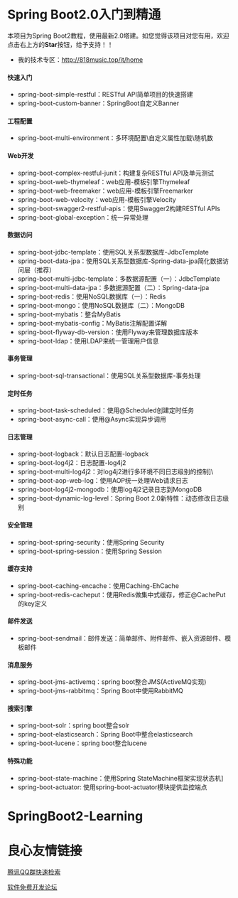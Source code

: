# Spring Boot2.0入门到精通

本项目为Spring Boot2教程，使用最新2.0塔建。如您觉得该项目对您有用，欢迎点击右上方的**Star**按钮，给予支持！！

- 我的技术专区：http://818music.top/it/home

#### 快速入门
- spring-boot-simple-restful：RESTful API简单项目的快速搭建
- spring-boot-custom-banner：SpringBoot自定义Banner

#### 工程配置
- spring-boot-multi-environment：多环境配置\自定义属性加载\随机数

#### Web开发
- spring-boot-complex-restful-junit：构建复杂RESTful API及单元测试
- spring-boot-web-thymeleaf：web应用-模板引擎Thymeleaf
- spring-boot-web-freemaker：web应用-模板引擎Freemarker
- spring-boot-web-velocity：web应用-模板引擎Velocity
- spring-boot-swagger2-restful-apis：使用Swagger2构建RESTful APIs
- spring-boot-global-exception：统一异常处理

#### 数据访问
- spring-boot-jdbc-template：使用SQL关系型数据库-JdbcTemplate
- spring-boot-data-jpa：使用SQL关系型数据库-Spring-data-jpa简化数据访问层（推荐）
- spring-boot-multi-jdbc-template：多数据源配置（一）：JdbcTemplate
- spring-boot-multi-data-jpa：多数据源配置（二）：Spring-data-jpa
- spring-boot-redis：使用NoSQL数据库（一）：Redis
- spring-boot-mongo：使用NoSQL数据库（二）：MongoDB
- spring-boot-mybatis：整合MyBatis
- spring-boot-mybatis-config：MyBatis注解配置详解
- spring-boot-flyway-db-version：使用Flyway来管理数据库版本
- spring-boot-ldap：使用LDAP来统一管理用户信息

#### 事务管理
- spring-boot-sql-transactional：使用SQL关系型数据库-事务处理

#### 定时任务
- spring-boot-task-scheduled：使用@Scheduled创建定时任务
- spring-boot-async-call：使用@Async实现异步调用

#### 日志管理
- spring-boot-logback：默认日志配置-logback
- spring-boot-log4j2：日志配置-log4j2
- spring-boot-multi-log4j2：对log4j2进行多环境不同日志级别的控制]\
- spring-boot-aop-web-log：使用AOP统一处理Web请求日志
- spring-boot-log4j2-mongodb：使用log4j2记录日志到MongoDB
- spring-boot-dynamic-log-level：Spring Boot 2.0新特性：动态修改日志级别

#### 安全管理
- spring-boot-spring-security：使用Spring Security
- spring-boot-spring-session：使用Spring Session

#### 缓存支持
- spring-boot-caching-encache：使用Caching-EhCache
- spring-boot-redis-cacheput：使用Redis做集中式缓存，修正@CachePut的key定义

#### 邮件发送
- spring-boot-sendmail：邮件发送：简单邮件、附件邮件、嵌入资源邮件、模板邮件

#### 消息服务
- spring-boot-jms-activemq：spring boot整合JMS(ActiveMQ实现)
- spring-boot-jms-rabbitmq：Spring Boot中使用RabbitMQ

#### 搜索引擎
- spring-boot-solr：spring boot整合solr
- spring-boot-elasticsearch：Spring Boot中整合elasticsearch
- spring-boot-lucene：spring boot整合lucene

#### 特殊功能
- spring-boot-state-machine：使用Spring StateMachine框架实现状态机]
- spring-boot-actuator: 使用spring-boot-actuator模块提供监控端点

# SpringBoot2-Learning


 # 良心友情链接

[腾讯QQ群快速检索](http://u.720life.cn/s/8cf73f7c)

[软件免费开发论坛](http://u.720life.cn/s/bbb01dc0)